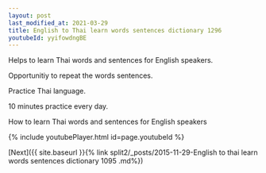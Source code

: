```yaml
---
layout: post
last_modified_at: 2021-03-29
title: English to Thai learn words sentences dictionary 1296 
youtubeId: yyifowdngBE
---
```

 
 
Helps to learn Thai words and sentences for English speakers.

Opportunitiy to repeat the words sentences. 

Practice Thai language. 
 
10 minutes practice every day. 
 
How to learn Thai words and sentences for English speakers 
 
{% include youtubePlayer.html id=page.youtubeId %}
 
 
[Next]({{ site.baseurl }}{% link  split2/_posts/2015-11-29-English to thai learn words sentences dictionary 1095 .md%})
 
